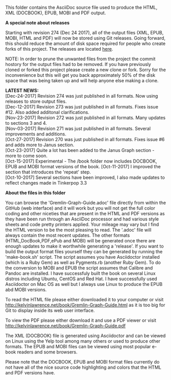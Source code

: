 This folder contains the AsciiDoc source file used to produce the HTML, XML (DOCBOOK), EPUB, MOBI and PDF output.

**A special note about releases**

Starting with revision 274 (Dec 24 2017), all of the output files (XML, EPUB, MOBI, HTML and PDF) will now be stored using Git releases. Going forward, this should reduce the amount of disk space required for people who create forks of this project. The releases are located [here](https://github.com/krlawrence/graph/releases).

NOTE: In order to prune the unwanted files from the project the commit hostory for the output files had to be removed. If you have previously cloned or forked this project please create a new clone or fork. Sorry for the inconvenience but this will get you back approximately 50% of the disk space that was being taken up and will help anyone else making a clone.


**LATEST NEWS:**  
[Dec-24-2017] Revision 274 was just published in all formats. Now using releases to store output files.   
[Dec-12-2017] Revision 273 was just published in all formats. Fixes issue #12. Also added additonal clarifications.  
[Nov-23-2017] Revision 272 was just published in all formats. Many updates to sections 3 and 4.  
[Nov-03-2017] Revision 271 was just published in all formats. Several improvements and additions.  
[Oct-27-2017] Revision 270 was just published in all formats. Fixes issue #6 and adds more to Janus section.  
[Oct-23-2017] Quite a lot has been added to the Janus Graph section - more to come soon.  
[Oct-15-2017] Experimental - The /book folder now includes DOCBOOK, EPUB and MOBI format versions of the book. 
[Oct-11-2017] I improved the section that introduces the 'repeat' step.  
[Oct-10-2017] Several sections have been improved, I also made updates to reflect changes made in Tinkerpop 3.3

**About the files in this folder**

You can browse the 'Gremlin-Graph-Guide.adoc' file directly from within the GitHub (web interface) and it will work but you will not get the full color coding and other niceties that are present in the HTML and PDF versions as they have been run through an AsciiDoc processor and had various style sheets and code pretty printers applied. Your mileage may vary but I find the HTML version to be the most pleasing to read. The '.adoc' file will always contain the most recent updates. The other formats (HTML,DocBook,PDF,ePub and MOBI) will be generated once there are enough updates to make it worthwhile generating a 'release'. If you want to build the output format files yourself they can be generated by running the 'make-book.sh' script. The script assumes you have Asciidoctor installed (which is a Ruby Gem) as well as Pygments.rb (another Ruby Gem). To do the conversion to MOBI and EPUB the script assumes that Calibre and Pandoc are installed. I have successfuly built the book on several Linux distros including Ubuntu, CentOS and Red Hat. I have successfully used Asciidoctor on Mac OS as well but I always use Linux to produce the EPUB abd MOBI versions.

To read the HTML file please either downloaded it to your computer or visit http://kelvinlawrence.net/book/Gremlin-Graph-Guide.html as it is too big for Git to display inside its web user interface. 

To view the PDF please either download it and use a PDF viewer or visit http://kelvinlawrence.net/book/Gremlin-Graph-Guide.pdf

The XML (DOCBOOK) file is generated using Asciidoctor and can be viewed on Linux using the Yelp tool among many others or used to produce other formats. The EPUB and MOBI files can be viewed using most popular e-book readers and some browsers.

Please note that the DOCBOOK, EPUB and MOBI format files currently do not have all of the nice source code highlighting and colors that the HTML and PDF versions have.
